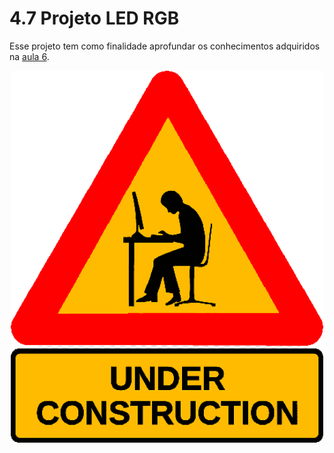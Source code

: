 # 4.7 Projeto LED RGB

Esse projeto tem como finalidade aprofundar os conhecimentos adquiridos na [aula 6](/src/4-Modulo-basico/6-Acendendo-LED.md). 

<p align="center">
    <img src="../imgs/construction.png" alt="Arduino Uno" width="500">
</p>